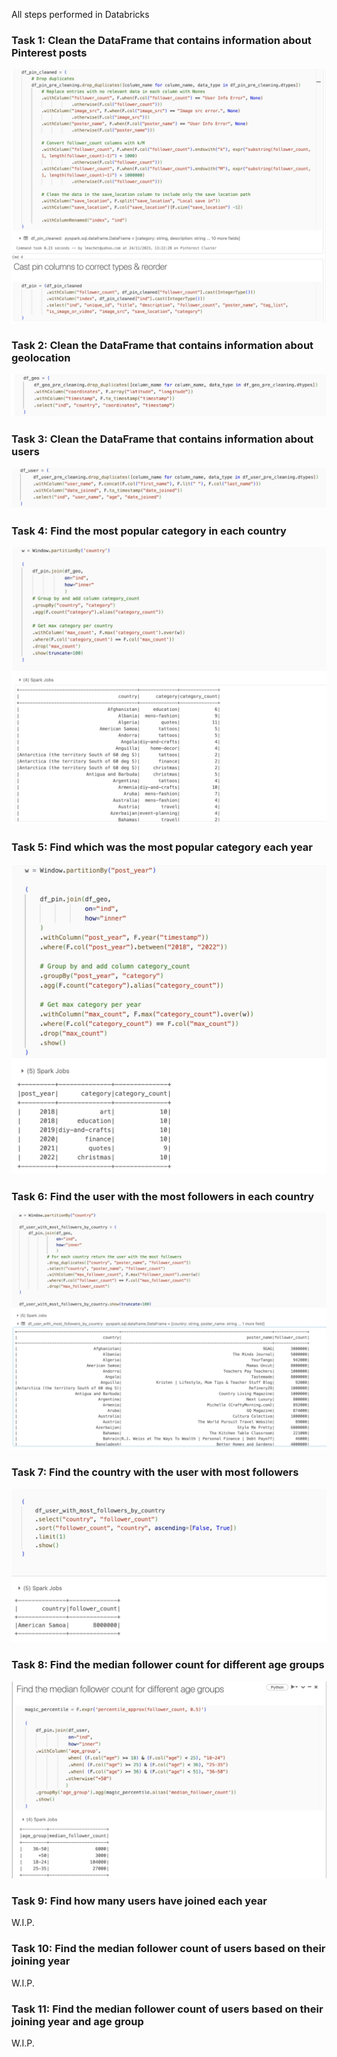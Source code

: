 All steps performed in Databricks

### Task 1: Clean the DataFrame that contains information about Pinterest posts
![7.1.Clean_pin_data.jpg](7.1.Clean_pin_data.jpg)

### Task 2: Clean the DataFrame that contains information about geolocation
![7.2.Clean_geo_data.jpg](7.2.Clean_geo_data.jpg)

### Task 3: Clean the DataFrame that contains information about users
![7.3.Clean_user_data.jpg](7.3.Clean_user_data.jpg)

### Task 4: Find the most popular category in each country
![7.4.Most_popular_category_by_country.jpg](7.4.Most_popular_category_by_country.jpg)

### Task 5: Find which was the most popular category each year 
![7.5.Most_popular_category_by_year.jpg](7.5.Most_popular_category_by_year.jpg)

### Task 6: Find the user with the most followers in each country 
![7.6.1.User_with_most_followers_by_country.jpg](7.6.1.User_with_most_followers_by_country.jpg)

### Task 7: Find the country with the user with most followers
![7.7.Country_with_user_with_most_followers.jpg](7.7.Country_with_user_with_most_followers.jpg)

### Task 8: Find the median follower count for different age groups
![7.8.Median_follower_count_by_age_group.jpg](7.8.Median_follower_count_by_age_group.jpg)

### Task 9: Find how many users have joined each year
W.I.P.

### Task 10: Find the median follower count of users based on their joining year
W.I.P.

### Task 11: Find the median follower count of users based on their joining year and age group
W.I.P.
